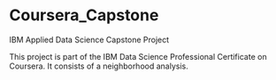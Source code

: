 # Coursera_Capstone
IBM Applied Data Science Capstone Project

This project is part of the IBM Data Science Professional Certificate on Coursera. It consists of a neighborhood analysis.
